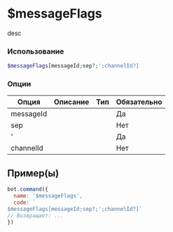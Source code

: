 # $messageFlags
desc
### Использование
```php
$messageFlags[messageId;sep?;';channelId?]
```

### Опции

| Опция | Описание | Тип | Обязательно |
|--------|-------------|------|----------|
| messageId |  |  | Да | 
| sep |  |  | Нет | 
| ' |  |  | Да |
| channelId |  |  | Нет |
## Пример(ы)

```javascript
bot.command({
  name: '$messageFlags',
  code: `
$messageFlags[messageId;sep?;';channelId?]`
// Возвращает: ...
})
```